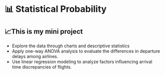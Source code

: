 # :bar_chart: Statistical Probability
## :chart_with_upwards_trend:This is my mini project
+ Explore the data through charts and descriptive statistics  
+ Apply one-way ANOVA analysis to evaluate the differences in departure delays among airlines.  
+ Use linear regression modeling to analyze factors influencing arrival time discrepancies of flights. 

